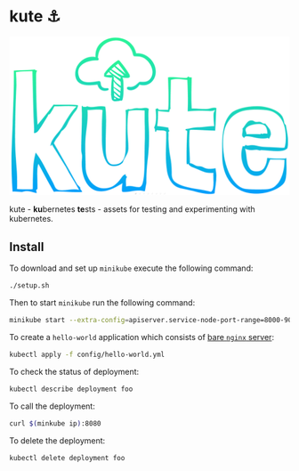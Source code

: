 # kute ⚓

<p align="center">
    <img src="assets/images/logo.png"/>
</p>

kute - **ku**bernetes **te**sts - assets for testing and experimenting with kubernetes.

## Install

To download and set up `minikube` execute the following command:

```sh
./setup.sh
```

Then to start `minikube` run the following command:

```sh
minikube start --extra-config=apiserver.service-node-port-range=8000-9000
```

To create a `hello-world` application which consists of [bare `nginx` server](https://kubernetes.io/docs/tasks/run-application/run-stateless-application-deployment/):

```sh
kubectl apply -f config/hello-world.yml
```

To check the status of deployment:

```sh
kubectl describe deployment foo
```

To call the deployment:

```sh
curl $(minkube ip):8080
```

To delete the deployment:

```sh
kubectl delete deployment foo
```
